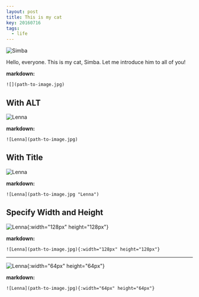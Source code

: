 ```yaml
---
layout: post
title: This is my cat
key: 20160716
tags: 
  - life
---
```


![Simba](/Users/avali/Desktop/Git/DataScienceBlog/innocentavali.github.io/_image/simba1.jpg)

Hello, everyone. This is my cat, Simba. Let me introduce him to all of you!

<!--more-->

**markdown:**

    ![](path-to-image.jpg)

## With ALT

![Lenna](//ww1.sinaimg.cn/large/73bd9e13ly1fof1u4iaorj2074074gp3.jpg)

**markdown:**

    ![Lenna](path-to-image.jpg)

## With Title

![Lenna](//ww1.sinaimg.cn/large/73bd9e13ly1fof1u4iaorj2074074gp3.jpg "Lenna")

**markdown:**

    ![Lenna](path-to-image.jpg "Lenna")

## Specify Width and Height

![Lenna](//ww1.sinaimg.cn/large/73bd9e13ly1fof1u4iaorj2074074gp3.jpg "Lenna@128x128"){:width="128px" height="128px"}

**markdown:**

    ![Lenna](path-to-image.jpg){:width="128px" height="128px"}

---

![Lenna](//ww1.sinaimg.cn/large/73bd9e13ly1fof1u4iaorj2074074gp3.jpg "Lenna@64x64"){:width="64px" height="64px"}

**markdown:**

    ![Lenna](path-to-image.jpg){:width="64px" height="64px"}